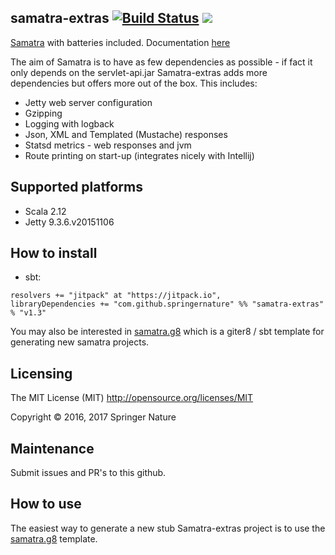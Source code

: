 samatra-extras [![Build Status](https://travis-ci.org/springernature/samatra-extras.svg?branch=master)](https://travis-ci.org/springernature/samatra-extras) [![](https://jitpack.io/v/springernature/samatra-extras_2.12.svg)](https://jitpack.io/#springernature/samatra-extras_2.12)
------------

[Samatra](https://github.com/springernature/samatra) with batteries included. Documentation [here](https://github.com/springernature/samatra-extras/wiki)

The aim of Samatra is to have as few dependencies as possible - if fact it only depends on the servlet-api.jar 
Samatra-extras adds more dependencies but offers more out of the box. This includes:

- Jetty web server configuration
- Gzipping
- Logging with logback
- Json, XML and Templated (Mustache) responses
- Statsd metrics - web responses and jvm
- Route printing on start-up (integrates nicely with Intellij) 

## Supported platforms
- Scala 2.12
- Jetty 9.3.6.v20151106

## How to install
- sbt: 
```
resolvers += "jitpack" at "https://jitpack.io",
libraryDependencies += "com.github.springernature" %% "samatra-extras" % "v1.3"	
```

You may also be interested in [samatra.g8](https://github.com/springernature/samatra.g8) which is a giter8 / sbt template for generating new samatra projects.
 
## Licensing
The MIT License (MIT)  http://opensource.org/licenses/MIT

Copyright © 2016, 2017 Springer Nature

## Maintenance
Submit issues and PR's to this github.

## How to use
The easiest way to generate a new stub Samatra-extras project is to use the [samatra.g8](https://github.com/springernature/samatra.g8) template.

